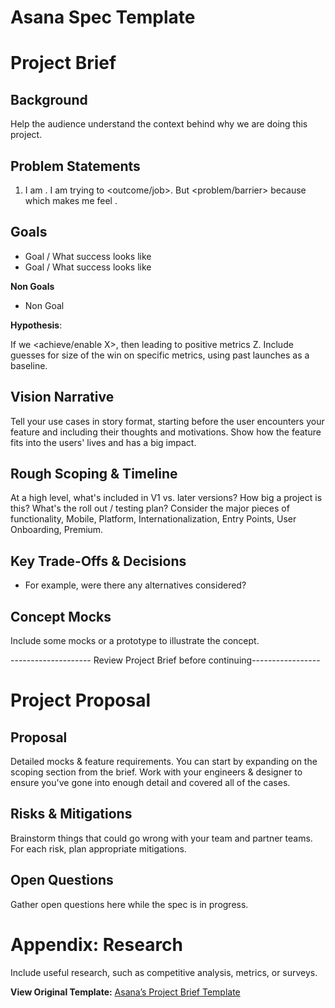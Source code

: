 # Asana Spec Template

# Project Brief

## **Background**

Help the audience understand the context behind why we are doing this project.

## **Problem Statements**

1. I am <who> . I am trying to <outcome/job>. But <problem/barrier> because <root cause> which makes me feel <emotion>.

## **Goals**

- Goal / What success looks like
- Goal / What success looks like

**Non Goals**

- Non Goal

**Hypothesis**:

If we <achieve/enable X>, then <user behavior Y changes in this way> leading to positive metrics Z. Include guesses for size of the win on specific metrics, using past launches as a baseline.

## **Vision Narrative**

Tell your use cases in story format, starting before the user encounters your feature and including their thoughts and motivations. Show how the feature fits into the users' lives and has a big impact.

## **Rough Scoping & Timeline**

At a high level, what's included in V1 vs. later versions? How big a project is this? What's the roll out / testing plan? Consider the major pieces of functionality, Mobile, Platform, Internationalization, Entry Points, User Onboarding, Premium.

## **Key Trade-Offs & Decisions**

- For example, were there any alternatives considered?

## **Concept Mocks**

Include some mocks or a prototype to illustrate the concept.

-------------------- Review Project Brief before continuing-----------------

# Project Proposal

## **Proposal**

Detailed mocks & feature requirements. You can start by expanding on the scoping section from the brief. Work with your engineers & designer to ensure you've gone into enough detail and covered all of the cases.

## **Risks & Mitigations**

Brainstorm things that could go wrong with your team and partner teams. For each risk, plan appropriate mitigations.

## **Open Questions**

Gather open questions here while the spec is in progress.

# Appendix: Research

Include useful research, such as competitive analysis, metrics, or surveys.

**View Original Template:** [Asana’s Project Brief Template](https://docs.google.com/document/d/1W46cmPfPwXIIH2mNNbbQ5EdjnhQFqGxGhT5iAijmJjc/edit#heading=h.cqt1a4hrfy8u)
